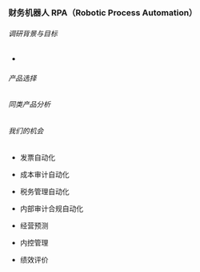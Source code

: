 ### 财务机器人 RPA（Robotic Process Automation）

###### 调研背景与目标

-

###### 产品选择

###### 同类产品分析

###### 我们的机会

- 发票自动化
- 成本审计自动化
- 税务管理自动化
- 内部审计合规自动化

- 经营预测
- 内控管理
- 绩效评价
